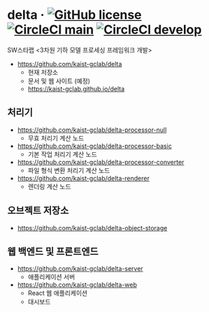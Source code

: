 # delta &middot; [![GitHub license](https://img.shields.io/github/license/kaist-gclab/delta)](https://github.com/kaist-gclab/delta/blob/main/LICENSE) [![CircleCI main](https://img.shields.io/circleci/build/gh/kaist-gclab/delta/main?label=main)](https://circleci.com/gh/kaist-gclab/delta/tree/main) [![CircleCI develop](https://img.shields.io/circleci/build/gh/kaist-gclab/delta/develop?label=develop)](https://circleci.com/gh/kaist-gclab/delta/tree/develop)

SW스타랩 <3차원 기하 모델 프로세싱 프레임워크 개발>

- https://github.com/kaist-gclab/delta
    - 현재 저장소
    - 문서 및 웹 사이트 (예정)
    - https://kaist-gclab.github.io/delta

## 처리기
- https://github.com/kaist-gclab/delta-processor-null
    - 무효 처리기 계산 노드
- https://github.com/kaist-gclab/delta-processor-basic
    - 기본 작업 처리기 계산 노드
- https://github.com/kaist-gclab/delta-processor-converter
    - 파일 형식 변환 처리기 계산 노드
- https://github.com/kaist-gclab/delta-renderer
    - 렌더링 계산 노드

## 오브젝트 저장소
- https://github.com/kaist-gclab/delta-object-storage

## 웹 백엔드 및 프론트엔드
- https://github.com/kaist-gclab/delta-server
    - 애플리케이션 서버
- https://github.com/kaist-gclab/delta-web
    - React 웹 애플리케이션
    - 대시보드
